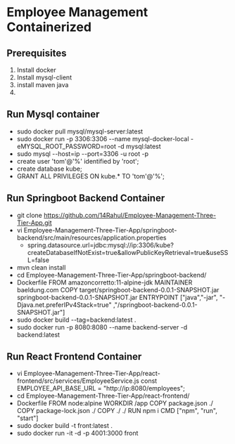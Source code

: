 # Employee Management Containerized
 
## Prerequisites
1) Install docker
2) Install mysql-client
3) install maven java
4)

## Run Mysql container

- sudo docker pull mysql/mysql-server:latest
- sudo docker run -p 3306:3306 --name mysql-docker-local -eMYSQL_ROOT_PASSWORD=root -d mysql:latest
- sudo mysql --host=ip --port=3306 -u root -p
- create user 'tom'@'%' identified by 'root';
- create database kube;
- GRANT ALL PRIVILEGES ON kube.* TO 'tom'@'%';

## Run Springboot Backend Container

- git clone https://github.com/14Rahul/Employee-Management-Three-Tier-App.git
- vi Employee-Management-Three-Tier-App/springboot-backend/src/main/resources/application.properties
  - spring.datasource.url=jdbc:mysql://ip:3306/kube?createDatabaseIfNotExist=true&allowPublicKeyRetrieval=true&useSSL=false
- mvn clean install
- cd Employee-Management-Three-Tier-App/springboot-backend/
- Dockerfile
  FROM amazoncorretto:11-alpine-jdk
  MAINTAINER baeldung.com
  COPY target/springboot-backend-0.0.1-SNAPSHOT.jar springboot-backend-0.0.1-SNAPSHOT.jar
  ENTRYPOINT ["java","-jar", "-Djava.net.preferIPv4Stack=true" ,"/springboot-backend-0.0.1-SNAPSHOT.jar"]
- sudo docker build --tag=backend:latest .
- sudo docker run -p 8080:8080 --name backend-server -d backend:latest

## Run React Frontend Container

- vi Employee-Management-Three-Tier-App/react-frontend/src/services/EmployeeService.js
  const EMPLOYEE_API_BASE_URL = "http://ip:8080/employees";
- cd Employee-Management-Three-Tier-App/react-frontend/
- Dockerfile
  FROM node:alpine
  WORKDIR /app
  COPY package.json ./
  COPY package-lock.json ./
  COPY ./ ./
  RUN npm i
  CMD ["npm", "run", "start"]
- sudo docker build -t front:latest .
- sudo docker run -it -d -p 4001:3000 front 
